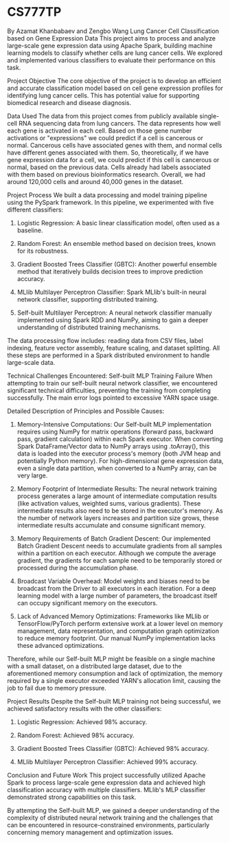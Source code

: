 # CS777TP
By Azamat Khanbabaev and Zengbo Wang
Lung Cancer Cell Classification based on Gene Expression Data
This project aims to process and analyze large-scale gene expression data using Apache Spark, building machine learning models to classify whether cells are lung cancer cells. We explored and implemented various classifiers to evaluate their performance on this task.

Project Objective
The core objective of the project is to develop an efficient and accurate classification model based on cell gene expression profiles for identifying lung cancer cells. This has potential value for supporting biomedical research and disease diagnosis.

Data Used
The data from this project comes from publicly available single-cell RNA sequencing data from lung cancers. The data represents how well each gene is activated in each cell. Based on those gene number activations or "expressions" we could predict if a cell is cancerous or normal. Cancerous cells have associated genes with them, and normal cells have different genes associated with them. So, theoretically, if we have gene expression data for a cell, we could predict if this cell is cancerous or normal, based on the previous data. Cells already had labels associated with them based on previous bioinformatics research. Overall, we had around 120,000 cells and around 40,000 genes in the dataset.

Project Process
We built a data processing and model training pipeline using the PySpark framework. In this pipeline, we experimented with five different classifiers:

1. Logistic Regression: A basic linear classification model, often used as a baseline.

2. Random Forest: An ensemble method based on decision trees, known for its robustness.

3. Gradient Boosted Trees Classifier (GBTC): Another powerful ensemble method that iteratively builds decision trees to improve prediction accuracy.

4. MLlib Multilayer Perceptron Classifier: Spark MLlib's built-in neural network classifier, supporting distributed training.

5. Self-built Multilayer Perceptron: A neural network classifier manually implemented using Spark RDD and NumPy, aiming to gain a deeper understanding of distributed training mechanisms.

The data processing flow includes: reading data from CSV files, label indexing, feature vector assembly, feature scaling, and dataset splitting. All these steps are performed in a Spark distributed environment to handle large-scale data.

Technical Challenges Encountered: Self-built MLP Training Failure
When attempting to train our self-built neural network classifier, we encountered significant technical difficulties, preventing the training from completing successfully. The main error logs pointed to excessive YARN space usage.

Detailed Description of Principles and Possible Causes:

1. Memory-Intensive Computations: Our Self-built MLP implementation requires using NumPy for matrix operations (forward pass, backward pass, gradient calculation) within each Spark executor. When converting Spark DataFrame/Vector data to NumPy arrays using .toArray(), this data is loaded into the executor process's memory (both JVM heap and potentially Python memory). For high-dimensional gene expression data, even a single data partition, when converted to a NumPy array, can be very large.

2. Memory Footprint of Intermediate Results: The neural network training process generates a large amount of intermediate computation results (like activation values, weighted sums, various gradients). These intermediate results also need to be stored in the executor's memory. As the number of network layers increases and partition size grows, these intermediate results accumulate and consume significant memory.

3. Memory Requirements of Batch Gradient Descent: Our implemented Batch Gradient Descent needs to accumulate gradients from all samples within a partition on each executor. Although we compute the average gradient, the gradients for each sample need to be temporarily stored or processed during the accumulation phase.

4. Broadcast Variable Overhead: Model weights and biases need to be broadcast from the Driver to all executors in each iteration. For a deep learning model with a large number of parameters, the broadcast itself can occupy significant memory on the executors.

5. Lack of Advanced Memory Optimizations: Frameworks like MLlib or TensorFlow/PyTorch perform extensive work at a lower level on memory management, data representation, and computation graph optimization to reduce memory footprint. Our manual NumPy implementation lacks these advanced optimizations.

Therefore, while our Self-built MLP might be feasible on a single machine with a small dataset, on a distributed large dataset, due to the aforementioned memory consumption and lack of optimization, the memory required by a single executor exceeded YARN's allocation limit, causing the job to fail due to memory pressure.

Project Results
Despite the Self-built MLP training not being successful, we achieved satisfactory results with the other classifiers:

1. Logistic Regression: Achieved 98% accuracy.

2. Random Forest: Achieved 98% accuracy.

3. Gradient Boosted Trees Classifier (GBTC): Achieved 98% accuracy.

4. MLlib Multilayer Perceptron Classifier: Achieved 99% accuracy.

Conclusion and Future Work
This project successfully utilized Apache Spark to process large-scale gene expression data and achieved high classification accuracy with multiple classifiers. MLlib's MLP classifier demonstrated strong capabilities on this task.

By attempting the Self-built MLP, we gained a deeper understanding of the complexity of distributed neural network training and the challenges that can be encountered in resource-constrained environments, particularly concerning memory management and optimization issues.
